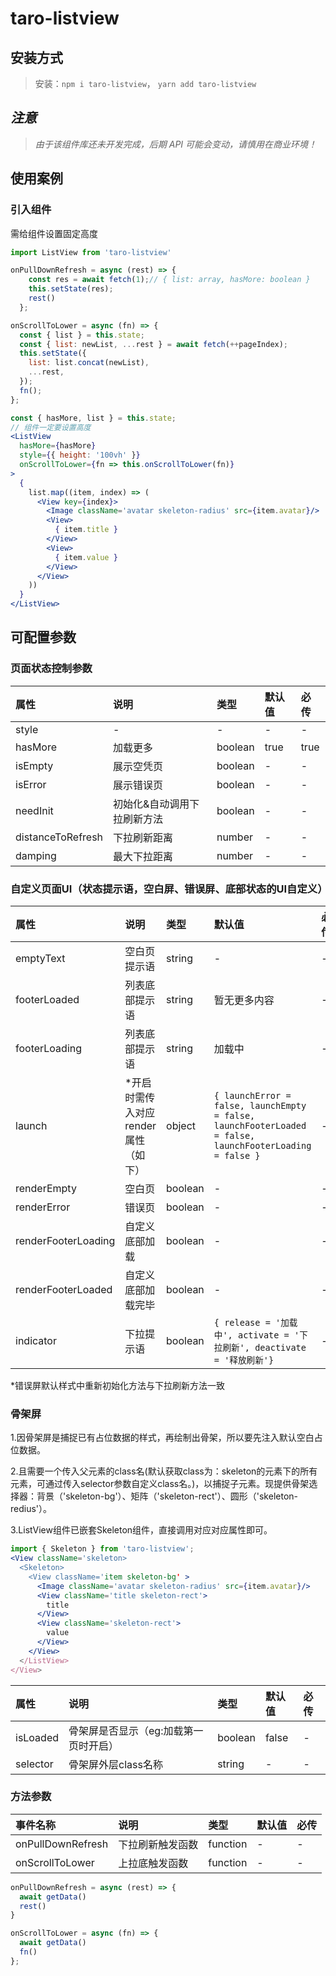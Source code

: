 # taro-listview

## 安装方式

> 安装：`npm i taro-listview`， `yarn add taro-listview`


## *注意*

> *由于该组件库还未开发完成，后期 API 可能会变动，请慎用在商业环境！*


## 使用案例

### 引入组件
需给组件设置固定高度

```jsx
import ListView from 'taro-listview'

onPullDownRefresh = async (rest) => {
    const res = await fetch(1);// { list: array, hasMore: boolean }
    this.setState(res);
    rest()
  };

onScrollToLower = async (fn) => {
  const { list } = this.state;
  const { list: newList, ...rest } = await fetch(++pageIndex);
  this.setState({
    list: list.concat(newList),
    ...rest,
  });
  fn();
};

const { hasMore, list } = this.state;
// 组件一定要设置高度
<ListView
  hasMore={hasMore}
  style={{ height: '100vh' }}
  onScrollToLower={fn => this.onScrollToLower(fn)}
>
  {
    list.map((item, index) => (
      <View key={index}>
        <Image className='avatar skeleton-radius' src={item.avatar}/>
        <View>
          { item.title }
        </View>
        <View>
          { item.value }
        </View>
      </View>
    ))
  }
</ListView>
```
## 可配置参数
### 页面状态控制参数
| 属性 | 说明                | 类型   |默认值   |必传   |
| :------- | :---------------  | :--------- |:--------- |:--------- |
| style   | -    | - | - | - |
| hasMore   | 加载更多    | boolean | true |true |
| isEmpty   | 展示空凭页    | boolean | - | - |
| isError   | 展示错误页    | boolean | - | - |
| needInit   | 初始化&自动调用下拉刷新方法   | boolean | - | - |
| distanceToRefresh   | 下拉刷新距离    | number | - | - |
| damping   | 最大下拉距离    | number | - | - |


### 自定义页面UI（状态提示语，空白屏、错误屏、底部状态的UI自定义）
| 属性 | 说明                | 类型   |默认值   |必传   |
| :------- | :---------------  | :--------- |:--------- |:--------- |
| emptyText   | 空白页提示语    | string | - | - |
| footerLoaded   | 列表底部提示语    | string | 暂无更多内容 | - |
| footerLoading   | 列表底部提示语    | string | 加载中 | - |
| launch   | *开启时需传入对应render属性（如下） | object | ```{ launchError = false, launchEmpty = false, launchFooterLoaded = false, launchFooterLoading = false }```  |- | 
| renderEmpty   | 空白页    | boolean | - | - |
| renderError   | 错误页    | boolean | - | - |
| renderFooterLoading   | 自定义底部加载    | boolean | - | - |
| renderFooterLoaded   | 自定义底部加载完毕    | boolean | - | - |
| indicator   | 下拉提示语    | boolean | ```{ release = '加载中', activate = '下拉刷新', deactivate = '释放刷新'}``` | - |
*错误屏默认样式中重新初始化方法与下拉刷新方法一致


### 骨架屏
1.因骨架屏是捕捉已有占位数据的样式，再绘制出骨架，所以要先注入默认空白占位数据。

2.且需要一个传入父元素的class名(默认获取class为：skeleton的元素下的所有元素，可通过传入selector参数自定义class名。)，以捕捉子元素。现提供骨架选择器：背景（'skeleton-bg'）、矩阵（'skeleton-rect'）、圆形（'skeleton-redius'）。

3.ListView组件已嵌套Skeleton组件，直接调用对应对应属性即可。
```jsx
import { Skeleton } from 'taro-listview';
<View className='skeleton>
  <Skeleton>
    <View className='item skeleton-bg' >
      <Image className='avatar skeleton-radius' src={item.avatar}/>
      <View className='title skeleton-rect'>
        title
      </View>
      <View className='skeleton-rect'>
        value
      </View>
    </View>
  </ListView>
</View>
```

| 属性 | 说明                | 类型   |默认值   |必传   |
| :------- | :---------------  | :--------- |:--------- |:--------- |
| isLoaded   | 骨架屏是否显示（eg:加载第一页时开启）    | boolean | false | - |
| selector   | 骨架屏外层class名称    | string | - | - |


### 方法参数

| 事件名称 | 说明                | 类型   |默认值   |必传   |
| :------- | :---------------  | :--------- |:--------- |:--------- |
| onPullDownRefresh   | 下拉刷新触发函数 | function | - | - |
| onScrollToLower   | 上拉底触发函数    | function | - | - |

```jsx
onPullDownRefresh = async (rest) => {
  await getData()
  rest()
}

onScrollToLower = async (fn) => {
  await getData()
  fn()
};

```

